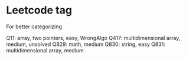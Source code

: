 # Leetcode tag
For better categorizing

Q11: array, two pointers, easy, WrongAlgo
Q417: multidimensional array, medium, unsolved
Q829: math, medium
Q830: string, easy
Q831: multidimensional array, medium

